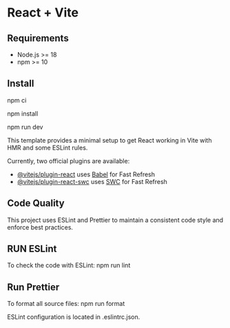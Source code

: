 # React + Vite

## Requirements
- Node.js >= 18
- npm >= 10

## Install
npm ci

npm install

npm run dev

This template provides a minimal setup to get React working in Vite with HMR and some ESLint rules.

Currently, two official plugins are available:

- [@vitejs/plugin-react](https://github.com/vitejs/vite-plugin-react/blob/main/packages/plugin-react) uses [Babel](https://babeljs.io/) for Fast Refresh
- [@vitejs/plugin-react-swc](https://github.com/vitejs/vite-plugin-react/blob/main/packages/plugin-react-swc) uses [SWC](https://swc.rs/) for Fast Refresh

## Code Quality

This project uses ESLint and Prettier to maintain a consistent code style and enforce best practices.

## RUN ESLint

To check the code with ESLint:
npm run lint

## Run Prettier

To format all source files:
npm run format

ESLint configuration is located in .eslintrc.json.
